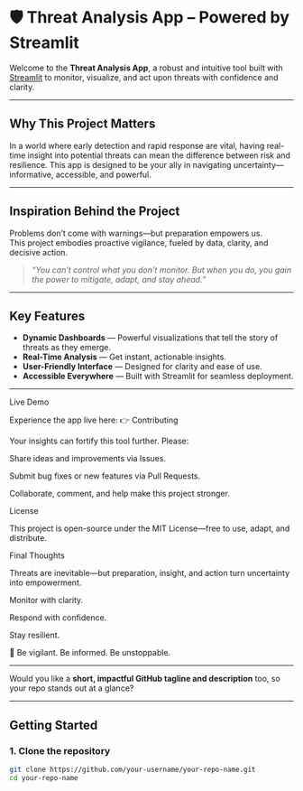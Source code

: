 # 🛡 Threat Analysis App – Powered by Streamlit  

Welcome to the **Threat Analysis App**, a robust and intuitive tool built with [Streamlit](https://streamlit.io) to monitor, visualize, and act upon threats with confidence and clarity.

---

##  Why This Project Matters  
In a world where early detection and rapid response are vital, having real-time insight into potential threats can mean the difference between risk and resilience. This app is designed to be your ally in navigating uncertainty—informative, accessible, and powerful.

---

##  Inspiration Behind the Project  
Problems don’t come with warnings—but preparation empowers us.  
This project embodies proactive vigilance, fueled by data, clarity, and decisive action.

>  *“You can’t control what you don’t monitor. But when you do, you gain the power to mitigate, adapt, and stay ahead.”*

---

##  Key Features  
- **Dynamic Dashboards** — Powerful visualizations that tell the story of threats as they emerge.  
- **Real-Time Analysis** — Get instant, actionable insights.  
- **User-Friendly Interface** — Designed for clarity and ease of use.  
- **Accessible Everywhere** — Built with Streamlit for seamless deployment.


--- 





Live Demo

Experience the app live here:
👉 
Contributing

Your insights can fortify this tool further. Please:

Share ideas and improvements via Issues.

Submit bug fixes or new features via Pull Requests.

Collaborate, comment, and help make this project stronger.

License

This project is open-source under the MIT License—free to use, adapt, and distribute.

Final Thoughts

Threats are inevitable—but preparation, insight, and action turn uncertainty into empowerment.

Monitor with clarity.

Respond with confidence.

Stay resilient.

🚀 Be vigilant. Be informed. Be unstoppable.


---

Would you like a **short, impactful GitHub tagline and description** too, so your repo stands out at a glance?





---

##  Getting Started

### 1. Clone the repository  
```bash
git clone https://github.com/your-username/your-repo-name.git
cd your-repo-name
